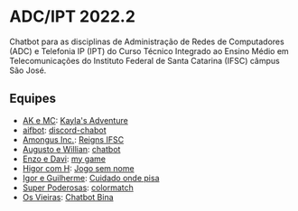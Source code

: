 # ADC/IPT 2022.2

Chatbot para as disciplinas de Administração de Redes de Computadores (ADC) e Telefonia IP (IPT) do Curso Técnico Integrado ao Ensino Médio em Telecomunicações do Instituto Federal de Santa Catarina (IFSC) câmpus São José.

## Equipes

- [AK e MC](https://github.com/AK-MC): [Kayla's Adventure](https://github.com/AK-MC/Kayla-s-adventure)
- [aifbot](https://github.com/aifbot): [discord-chabot](https://github.com/aifbot/discord-chatbot)
- [Amongus Inc.](https://github.com/Amongus-Inc): [Reigns IFSC](https://github.com/Amongus-Inc/ReignsIFSC)
- [Augusto e Willian](https://github.com/Augusto-e-Willian): [chatbot](https://github.com/Augusto-e-Willian/chatbot)
- [Enzo e Davi](https://github.com/enzo-davi): [my game](https://github.com/enzo-davi/my-game)
- [Higor com H](https://github.com/higor-com-h): [Jogo sem nome](https://github.com/higor-com-h/jogosemnome)
- [Igor e Guilherme](https://github.com/igor-e-gui): [Cuidado onde pisa](https://github.com/igor-e-gui/cuidado-onde-pisa)
- [Super Poderosas](https://github.com/super-poderosas): [colormatch](https://github.com/super-poderosas/colormatch)
- [Os Vieiras](https://github.com/OsVieiras): [Chatbot Bina](https://github.com/OsVieiras/Chatbot-Bina)
